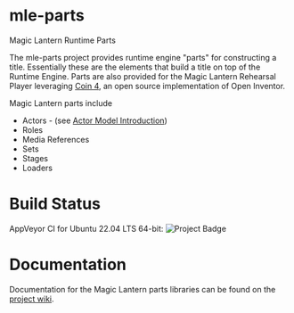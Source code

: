 # mle-parts
Magic Lantern Runtime Parts

The mle-parts project provides runtime engine "parts" for constructing a title. Essentially these are the elements that build a title on top of the Runtime Engine. Parts are also provided for the Magic Lantern Rehearsal Player leveraging [Coin 4](https://github.com/magic-lantern-studio/coin), an open source implementation of Open Inventor.

Magic Lantern parts include

* Actors - (see [Actor Model Introduction](https://github.com/magic-lantern-studio/mle-documentation/wiki/Actor-Model-Introduction))
* Roles
* Media References
* Sets
* Stages
* Loaders

# Build Status
AppVeyor CI for Ubuntu 22.04 LTS 64-bit: <img src="https://ci.appveyor.com/api/projects/status/prmk7jux3a5j2ij6?svg=true" alt="Project Badge">

# Documentation

Documentation for the Magic Lantern parts libraries can be found on the [project wiki](https://github.com/magic-lantern-studio/mle-parts/wiki).
